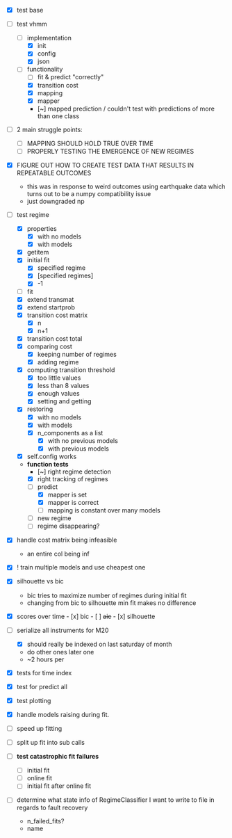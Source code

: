 - [x] test base
- [ ] test vhmm
    - [ ] implementation
        - [x] init
        - [x] config
        - [x] json
    - [ ] functionality
        - [ ] fit & predict "correctly"
        - [x] transition cost
        - [x] mapping
        - [x] mapper
        - [~] mapped prediction / couldn't test with predictions of more than one class

- [ ] 2 main struggle points:
    - [ ] MAPPING SHOULD HOLD TRUE OVER TIME
    - [ ] PROPERLY TESTING THE EMERGENCE OF NEW REGIMES

- [x] FIGURE OUT HOW TO CREATE TEST DATA THAT RESULTS IN REPEATABLE OUTCOMES
    - this was in response to weird outcomes using earthquake data
	  which turns out to be a numpy compatibility issue
    - just downgraded np

- [ ] test regime
    - [x] properties
        - [x] with no models
        - [x] with models
    - [x] getitem
    - [x] initial fit
        - [x] specified regime
        - [x] [specified regimes]
        - [x] -1
    - [ ] fit
	- [x] extend transmat
	- [x] extend startprob
	- [x] transition cost matrix
		- [x] n
		- [x] n+1
	- [x] transition cost total
	- [x] comparing cost
        - [x] keeping number of regimes
        - [x] adding regime
    - [x] computing transition threshold
        - [x] too little values
	    - [x] less than 8 values
        - [x] enough values
        - [x] setting and getting
    - [x] restoring
        - [x] with no models
        - [x] with models
	    - [x] n_components as a list
            - [x] with no previous models
            - [x] with previous models
	- [x] self.config works
    - **function tests**
        - [~] right regime detection
        - [x] right tracking of regimes
        - [ ] predict
            - [x] mapper is set
            - [x] mapper is correct
            - [ ] mapping is constant over many models
        - [ ] new regime
        - [ ] regime disappearing?
- [x] handle cost matrix being infeasible
    - an entire col being inf
- [x] ! train multiple models and use cheapest one
- [x] silhouette vs bic
    - bic tries to maximize number of regimes during initial fit
    - changing from bic to silhouette min fit makes no difference
- [x] scores over time
        - [x] bic
        - [ ] ~~aic~~
        - [x] silhouette
- [ ] serialize all instruments for M20
    - [x] should really be indexed on last saturday of month
    - do other ones later one
    - ~2 hours per
- [x] tests for time index
- [x] test for predict all
- [x] test plotting
- [x] handle models raising during fit.
- [ ] speed up fitting
- [ ] split up fit into sub calls
- [ ] **test catastrophic fit failures**
	- [ ] initial fit
	- [ ] online fit
	- [ ] initial fit after online fit
- [ ] determine what state info of RegimeClassifier I want to write to file in regards to fault recovery
	- n_failed_fits?
	- name